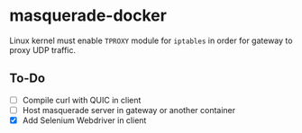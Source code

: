 # masquerade-docker

Linux kernel must enable `TPROXY` module for `iptables` in order for gateway to proxy UDP traffic.

## To-Do
- [ ] Compile curl with QUIC in client
- [ ] Host masquerade server in gateway or another container
- [x] Add Selenium Webdriver in client
